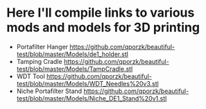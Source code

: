 # Here I'll compile links to various mods and models for 3D printing

- Portafilter Hanger https://github.com/qporzk/beautiful-test/blob/master/Models/de1_holder.stl
- Tamping Cradle https://github.com/qporzk/beautiful-test/blob/master/Models/TampCradle.stl
- WDT Tool https://github.com/qporzk/beautiful-test/blob/master/Models/WDT_Needles%20v3.stl
- Niche Portafilter Stand https://github.com/qporzk/beautiful-test/blob/master/Models/Niche_DE1_Stand%20v1.stl

